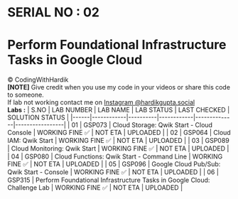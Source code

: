 # SERIAL NO : 02
# Perform Foundational Infrastructure Tasks in Google Cloud
©️ CodingWithHardik<br>
**[NOTE]** Give credit when you use my code in your videos or share this code to someone.<br>
If lab not working contact me on [Instagram @hardikgupta.social](https://www.instagram.com/hardikgupta.social/)<br>
**Labs :**
| S.NO | LAB NUMBER | LAB NAME | LAB STATUS | LAST CHECKED | SOLUTION STATUS |
|------|------------|----------|------------|--------------|-----------------|
|  01  | GSP073 | Cloud Storage: Qwik Start - Cloud Console | WORKING FINE ✅ | NOT ETA | UPLOADED |
|  02  | GSP064 | Cloud IAM: Qwik Start | WORKING FINE ✅ | NOT ETA | UPLOADED |
|  03  | GSP089 | Cloud Monitoring: Qwik Start | WORKING FINE ✅ | NOT ETA | UPLOADED |
|  04  | GSP080 | Cloud Functions: Qwik Start - Command Line | WORKING FINE ✅ | NOT ETA | UPLOADED |
|  05  | GSP096 | Google Cloud Pub/Sub: Qwik Start - Console | WORKING FINE ✅ | NOT ETA | UPLOADED |
|  06  | GSP315 | Perform Foundational Infrastructure Tasks in Google Cloud: Challenge Lab | WORKING FINE ✅ | NOT ETA | UPLOADED |
